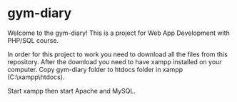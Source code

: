 # gym-diary

Welcome to the gym-diary! This is a project for Web App Development with PHP/SQL course. 

In order for this project to work you need to download all the files from this repository. After the download you need to have xampp installed on your computer. Copy gym-diary folder to htdocs folder in xampp (C:\xampp\htdocs). 

Start xampp then start Apache and MySQL.
